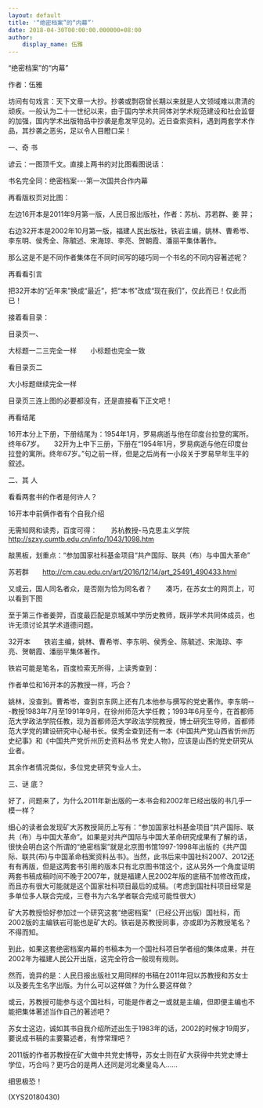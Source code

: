 ```yaml
---
layout: default
title: '“绝密档案”的“内幕”'
date: 2018-04-30T00:00:00.000000+08:00
author:
    display_name: 伍雅
---
```


“绝密档案”的“内幕”

作者：伍雅

坊间有句戏言：天下文章一大抄。抄袭或剽窃曾长期以来就是人文领域难以肃清的顽疾。一般认为二十一世纪以来，由于国内学术共同体对学术规范建设和社会监督的加强，国内学术出版物品中抄袭是愈发罕见的。近日查索资料，遇到两套学术作品，其抄袭之恶劣，足以令人目瞪口呆！

一、奇 书

谚云：一图顶千文。直接上两书的对比图看图说话：

书名完全同：绝密档案---第一次国共合作内幕

再看版权页对比图：

左边16开本是2011年9月第一版，人民日报出版社，作者：苏杭、苏若群、姜 羿；

右边32开本是2002年10月第一版，福建人民出版社，铁岩主编，姚林、曹希岺、李东明、侯秀全、陈毓述、宋海琼、李亮、贺朝霞、潘丽平集体著作。

那么这是不是不同作者集体在不同时间写的碰巧同一个书名的不同内容著述呢？

再看看引言

把32开本的“近年来”换成“最近”，把“本书”改成“现在我们”，仅此而已！仅此而已！

接着看目录：

目录页一、

大标题一二三完全一样　　小标题也完全一致

看目录页二

大小标题继续完全一样

目录页三连上图的必要都没有，还是直接看下正文吧！

再看结尾

16开本分上下册，下册结尾为：1954年1月，罗易病逝与他在印度台拉登的寓所。终年67岁。　　32开为上中下三册，下册在“1954年1月，罗易病逝与他在印度台拉登的寓所。终年67岁。”句之前一样，但是之后尚有一小段关于罗易早年生平的叙述。

二、其 人

看看两套书的作者是何许人？

16开本中前俩作者有个自我介绍

无需知网和读秀，百度可得：　　苏杭教授-马克思主义学院　　http://szxy.cumtb.edu.cn/info/1043/1098.htm

敲黑板，划重点：“参加国家社科基金项目“共产国际、联共（布）与中国大革命”

苏若群　　http://cm.cau.edu.cn/art/2016/12/14/art_25491_490433.html

又或云，国人同名者众，是否刚为恰为同名者？　　凑巧，在苏女士的网页上，可以看到下图

至于第三作者姜羿，百度最匹配是京城某中学历史教师，既非学术共同体成员，也许无须讨论其学术道德问题。

32开本　　铁岩主编，姚林、曹希岺、李东明、侯秀全、陈毓述、宋海琼、李亮、贺朝霞、潘丽平集体著作。

铁岩可能是笔名，百度检索无所得，上读秀查到：

作者单位和16开本的苏教授一样，巧合？

姚林，没查到。曹希岺，查到京东网上还有几本他参与撰写的党史著作。李东明---教授1983年7月至1991年9月，在徐州师范大学任教；1993年6月至今，在首都师范大学政法学院任教，现为首都师范大学政法学院教授，博士研究生导师，首都师范大学党的建设研究中心秘书长。侯秀全查到还有一本《中国共产党山西省忻州历史纪事》和《中国共产党忻州历史资料丛书 党史人物》，应该是山西的党史研究从业者。

其余作者情况类似，多位党史研究专业人士。

三、谜 底？

好了，问题来了，为什么2011年新出版的一本书会和2002年已经出版的书几乎一模一样？

细心的读者会发现矿大苏教授简历上写有：“参加国家社科基金项目“共产国际、联共（布）与中国大革命”。如果是对共产国际与中国大革命研究成果有了解的话，很快会明白这个所谓的“绝密档案”就是北京图书馆1997-1998年出版的《共产国际、联共(布)与中国革命档案资料丛书》。当然，此书后来中国社科2007、2012还有有再版，但是这两套书引用的版本只有北京图书馆这个，这从另外一个角度证明两套书稿成稿时间不晚于2007年，就是福建人民2002年版的底稿不加修改而成，而且亦有很大可能就是这个国家社科项目最后的成稿。（考虑到国社科项目经常是多单位多人联合完成，三卷书为六名学者联合完成可能性很大）

矿大苏教授恰好参加过一个研究这套“绝密档案”（已经公开出版）国社科，而2002版的主编铁岩可能也是矿大的。铁岩是苏教授同事，亦或即为苏教授笔名？不得而知。

到此，如果这套绝密档案内幕的书稿本为一个国社科项目学者组的集体成果，并在2002年为福建人民公开出版，这完全符合一般现有规则。

然而，诡异的是：人民日报出版社又用同样的书稿在2011年冠以苏教授和苏女士以及姜先生名字出版。为什么可以这样做？为什么要这样做？

或云，苏教授可能参与这个国社科，可能是作者之一或就是主编，但即便主编也不能把集体著述当作自己的著述吧？

苏女士这边，诚如其书自我介绍所述出生于1983年的话，2002的时候才19周岁，要说成书稿的主要纂述者，有悖常理吧？

2011版的作者苏教授在矿大做中共党史博导，苏女士则在矿大获得中共党史博士学位，巧合吗？更巧合的是两人还同是河北秦皇岛人……

细思极恐！

(XYS20180430)

